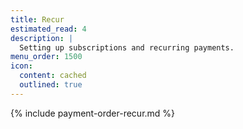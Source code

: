 ```yaml
---
title: Recur
estimated_read: 4
description: |
  Setting up subscriptions and recurring payments.
menu_order: 1500
icon:
  content: cached
  outlined: true
---
```


{% include payment-order-recur.md %}
